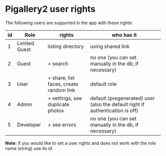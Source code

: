 # Pigallery2 user rights

The following users are supported in the app with these rights:

| id | Role          | rights                                  | who has it |
|----|---------------|-----------------------------------------|------------|
| 1  | Limited Guest | listing directory                       | using shared link |
| 2  | Guest         | + search                                | no one (you can set manually in the db, if necessary) |
| 3  | User          | + share, list faces, create random link | default role |
| 4  | Admin         | + settings, see duplicate photos        | default (pregenerated) user (also the default right if authentication is off) |
| 5  | Developer     | + see errors                            | no one (you can set manually in the db, if necessary) |

**Note:** If you would like to set a user rights and does not work with the role name (string) use its id.
